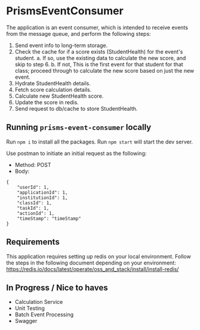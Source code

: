 # PrismsEventConsumer

The application is an event consumer, which is intended to receive events from the message queue, and perform the following steps:
1. Send event info to long-term storage.
2. Check the cache for if a score exists (StudentHealth) for the event's student.
   a. If so, use the existing data to calculate the new score, and skip to step 6.
   b. If not, This is the first event for that student for that class; proceed through to calculate the new score based on just the new event.
3.  Hydrate StudentHealth details.
4.  Fetch score calculation details.
5.  Calculate new StudentHealth score.
6.  Update the score in redis.
7.  Send request to db/cache to store StudentHealth.

## Running `prisms-event-consumer` locally

Run `npm i` to install all the packages.
Run `npm start` will start the dev server.

Use postman to initiate an initial request as the following:
- Method: POST
- Body:

```
{
    "userId": 1,
    "applicationId": 1,
    "institutionId": 1,
    "classId": 1,
    "taskId": 1,
    "actionId": 1,
    "timeStamp": "timeStamp"
}
```

## Requirements

This application requires setting up redis on your local environment.
Follow the steps in the following document depending on your environment: https://redis.io/docs/latest/operate/oss_and_stack/install/install-redis/

## In Progress / Nice to haves

- Calculation Service
- Unit Testing
- Batch Event Processing
- Swagger
